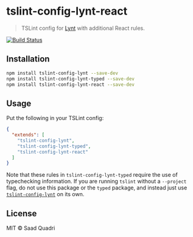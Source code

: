 # tslint-config-lynt-react

>  TSLint config for [Lynt](https://github.com/saadq/lynt) with additional React rules.

[![Build Status](https://travis-ci.org/saadq/tslint-config-lynt-react.svg?branch=master)](https://travis-ci.org/saadq/tslint-config-lynt-react)

## Installation

```bash
npm install tslint-config-lynt --save-dev
npm install tslint-config-lynt-typed --save-dev
npm install tslint-config-lynt-react --save-dev
```

## Usage

Put the following in your TSLint config:

```json
{
  "extends": [
    "tslint-config-lynt",
    "tslint-config-lynt-typed",
    "tslint-config-lynt-react"
  ]
}
```

Note that these rules in `tslint-config-lynt-typed` require the use of typechecking information. If you are running `tslint` without a `--project` flag, do not use this package or the `typed` package, and instead just use [`tslint-config-lynt`](https://github.com/saadq/tslint-config-lynt) on its own.

## License

MIT &copy; Saad Quadri

